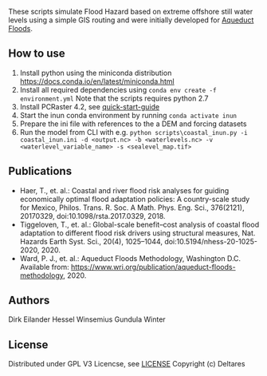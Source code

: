 These scripts simulate Flood Hazard based on extreme offshore still water levels using 
a simple GIS routing and were initially developed for [Aqueduct Floods](http://floods.wri.org/). 


How to use
----------
1. Install python using the miniconda distribution https://docs.conda.io/en/latest/miniconda.html
2. Install all required dependencies using `conda env create -f environment.yml` Note that the scripts requires python 2.7
3. Install PCRaster 4.2, see [quick-start-guide](http://pcraster.geo.uu.nl/quick-start-guide/)
4. Start the inun conda environment by running `conda activate inun`
5. Prepare the ini file with references to the a DEM and forcing datasets
6. Run the model from CLI with e.g. `python scripts\coastal_inun.py -i coastal_inun.ini -d <output.nc> -b <waterlevels.nc> -v <waterlevel_variable_name> -s <sealevel_map.tif>`


Publications
------------
- Haer, T., et. al.: Coastal and river flood risk analyses for guiding economically optimal flood adaptation policies: A country-scale study for Mexico, Philos. Trans. R. Soc. A Math. Phys. Eng. Sci., 376(2121), 20170329, doi:10.1098/rsta.2017.0329, 2018.
- Tiggeloven, T., et. al.: Global-scale benefit–cost analysis of coastal flood adaptation to different flood risk drivers using structural measures, Nat. Hazards Earth Syst. Sci., 20(4), 1025–1044, doi:10.5194/nhess-20-1025-2020, 2020.
- Ward, P. J., et. al.: Aqueduct Floods Methodology, Washington D.C. Available from: https://www.wri.org/publication/aqueduct-floods-methodology, 2020.


Authors
-------
Dirk Eilander
Hessel Winsemius
Gundula Winter


License
-------
Distributed under GPL V3 Licencse, see [LICENSE](LICENSE.txt)
Copyright (c) Deltares

